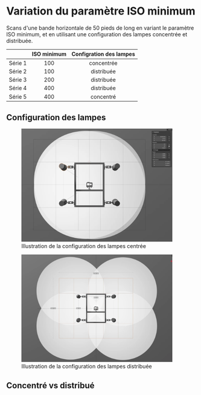 # Variation du paramètre ISO minimum

Scans d'une bande horizontale de 50 pieds de long en variant le paramètre ISO minimum, et en utilisant une configuration des lampes concentrée et distribuée.

|         | ISO minimum | Configration des lampes |
| :-----: | :---------: | :---------------------: |
| Série 1 |     100     |       concentrée        |
| Série 2 |     100     |       distribuée        |
| Série 3 |     200     |       distribuée        |
| Série 4 |     400     |       distribuée        |
| Série 5 |     400     |        concentré        |

## Configuration des lampes

<figure>
    <img src="./assets/lampes-alignement-centre.webp" alt="Illustration de la configuration des lampes centrée" width="400" />
    <figcaption>Illustration de la configuration des lampes centrée</figcaption>
</figure>

<figure>
    <img src="./assets/lampes-alignement-distribue.webp" alt="Illustration de la configuration des lampes distribuée" width="400" />
    <figcaption>Illustration de la configuration des lampes distribuée</figcaption>
</figure>

## Concentré vs distribué
